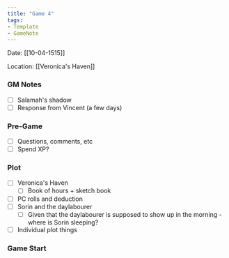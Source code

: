 ```yaml
---
title: "Game 4"
tags:
- Template
- GameNote
---
```


Date: [[10-04-1515]]

Location: [[Veronica's Haven]]

### GM Notes
- [ ] Salamah's shadow
- [ ] Response from Vincent (a few days)

### Pre-Game
- [ ] Questions, comments, etc
- [ ] Spend XP?

### Plot
- [ ] Veronica's Haven
	- [ ] Book of hours + sketch book
- [ ] PC rolls and deduction
- [ ] Sorin and the daylabourer
	- [ ] Given that the daylabourer is supposed to show up in the morning - where is Sorin sleeping?
- [ ] Individual plot things

### Game Start


